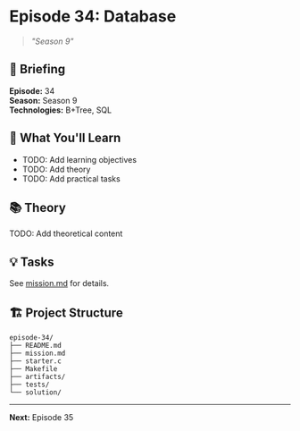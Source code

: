 # Episode 34: Database
> *"Season 9"*

## 📖 Briefing

**Episode:** 34  
**Season:** Season 9  
**Technologies:** B+Tree, SQL

## 🎯 What You'll Learn

- TODO: Add learning objectives
- TODO: Add theory
- TODO: Add practical tasks

## 📚 Theory

TODO: Add theoretical content

## 💡 Tasks

See [mission.md](mission.md) for details.

## 🏗 Project Structure

```
episode-34/
├── README.md
├── mission.md
├── starter.c
├── Makefile
├── artifacts/
├── tests/
└── solution/
```

---

**Next:** Episode 35
